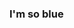 ### I'm so blue

<!--
**Melty004/Melty004** is a ✨ _special_ ✨ repository because its `README.md` (this file) appears on your GitHub profile.

Here are some ideas to get you started:
aaaaaaaaaaaaaaaaaaaaa

- 🔭 I’m currently working on ...
- 🌱 I’m currently learning ...
- 👯 I’m looking to collaborate on ...
- 🤔 I’m looking for help with ...
- 💬 Ask me about ...
- 📫 How to reach me: ...
- 😄 Pronouns: ...
- ⚡ Fun fact: ...
-->
